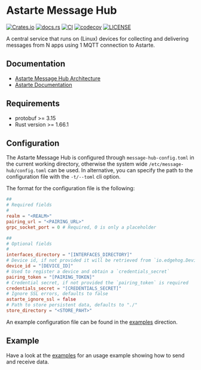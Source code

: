 <!---
  Copyright 2022 SECO Mind Srl

  SPDX-License-Identifier: Apache-2.0
-->

# Astarte Message Hub

[![Crates.io](https://img.shields.io/crates/v/astarte-message-hub)](https://crates.io/crates/astarte-message-hub)
[![docs.rs](https://img.shields.io/docsrs/astarte-message-hub)](https://docs.rs/astarte-message-hub/)
[![CI](https://github.com/astarte-platform/astarte-message-hub/actions/workflows/build.yaml/badge.svg?branch=master)](https://github.com/astarte-platform/astarte-message-hub/actions/workflows/build.yaml?branch=master)
[![codecov](https://codecov.io/gh/astarte-platform/astarte-message-hub/branch/master/graph/badge.svg)](https://app.codecov.io/gh/astarte-message-hub)
[![LICENSE](https://img.shields.io/github/license/astarte-platform/astarte-message-hub)](./LICENSE)

A central service that runs on (Linux) devices for collecting and delivering messages from N apps
using 1 MQTT connection to Astarte.

## Documentation

- [Astarte Message Hub Architecture](https://github.com/astarte-platform/astarte-message-hub/blob/master/docs/ARCHITECTURE.md)
- [Astarte Documentation](https://docs.astarte-platform.org/latest/001-intro_user.html)

## Requirements

- protobuf >= 3.15
- Rust version >= 1.66.1

## Configuration

The Astarte Message Hub is configured through `message-hub-config.toml` in the current working
directory, otherwise the system wide `/etc/message-hub/config.toml` can be used. In alternative, you
can specify the path to the configuration file with the `-t/--toml` cli option.

The format for the configuration file is the following:

```toml
##
# Required fields
#
realm = "<REALM>"
pairing_url = "<PAIRING_URL>"
grpc_socket_port = 0 # Required, 0 is only a placeholder

##
# Optional fields
#
interfaces_directory = "[INTERFACES_DIRECTORY]"
# Device id, if not provided it will be retrieved from `io.edgehog.Device` dbus-service
device_id = "[DEVICE_ID]"
# Used to register a device and obtain a `credentials_secret`
pairing_token = "[PAIRING_TOKEN]"
# Credential secret, if not provided the `pairing_token` is required
credentials_secret = "[CREDENTIALS_SECRET]"
# Ignore SSL errors, defaults to false
astarte_ignore_ssl = false
# Path to store persistent data, defaults to "./"
store_directory = "<STORE_PAHT>"
```

An example configuration file can be found in the
[examples](https://github.com/astarte-platform/astarte-message-hub/blob/master/examples/message-hub-config.toml)
direction.

## Example

Have a look at the
[examples](https://github.com/astarte-platform/astarte-message-hub/blob/master/examples/) for an
usage example showing how to send and receive data.
